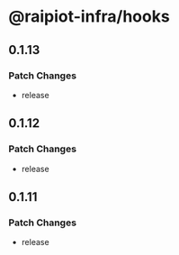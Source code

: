 # @raipiot-infra/hooks

## 0.1.13

### Patch Changes

- release

## 0.1.12

### Patch Changes

- release

## 0.1.11

### Patch Changes

- release
